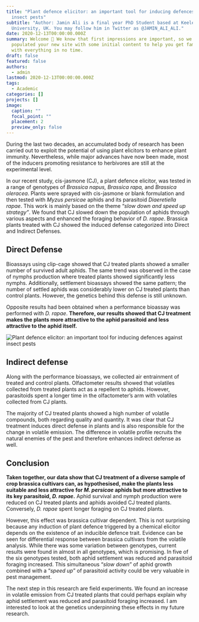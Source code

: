 ```yaml
---
title: "Plant defence elicitor: an important tool for inducing defences against
  insect pests"
subtitle: "Author: Jamin Ali is a final year PhD Student based at Keele
  University, UK. You may follow him in Twitter as @JAMIN_ALI_ALI."
date: 2020-12-13T00:00:00.000Z
summary: Welcome 👋 We know that first impressions are important, so we've
  populated your new site with some initial content to help you get familiar
  with everything in no time.
draft: false
featured: false
authors:
  - admin
lastmod: 2020-12-13T00:00:00.000Z
tags:
  - Academic
categories: []
projects: []
image:
  caption: ""
  focal_point: ""
  placement: 2
  preview_only: false
---
```

During the last two decades, an accumulated body of research has been carried out to exploit the potential of using plant elicitors to enhance plant immunity. Nevertheless, while major advances have now been made, most of the inducers promoting resistance to herbivores are still at the experimental level.

In our recent study, cis-jasmone (CJ), a plant defence elicitor, was tested in a range of genotypes of *Brassica napus, Brassica rapa,* and *Brassica oleracea*. Plants were sprayed with cis-jasmone or blank formulation and then tested with *Myzus persicae* aphids and its parasitoid *Diaeretiella rapae*. This work is mainly based on the theme “*slow down and speed up strategy”*. We found that CJ slowed down the population of aphids through various aspects and enhanced the foraging behavior of *D. rapae*. Brassica plants treated with CJ showed the induced defense categorized into Direct and Indirect Defenses.

## **Direct Defense**  

Bioassays using clip-cage showed that CJ treated plants showed a smaller number of survived adult aphids. The same trend was observed in the case of nymphs production where treated plants showed significantly less nymphs. Additionally, settlement bioassays showed the same pattern; the number of settled aphids was considerably lower on CJ treated plants than control plants. However, the genetics behind this defense is still unknown.

Opposite results had been obtained when a performance bioassay was performed with *D. rapae*. **Therefore, our results showed that CJ treatment makes the plants more attractive to the aphid parasitoid and less attractive to the aphid itself.**  

![Plant defence elicitor: an important tool for inducing defences against insect pests](https://globalplantcouncil.org/wp-content/uploads/2021/11/imagen-2048x892.jpg "Plant defence elicitor: an important tool for inducing defences against insect pests")

## **Indirect defense**

Along with the performance bioassays, we collected air entrainment of treated and control plants. Olfactometer results showed that volatiles collected from treated plants act as a repellent to aphids. However, parasitoids spent a longer time in the olfactometer’s arm with volatiles collected from CJ plants.

The majority of CJ treated plants showed a high number of volatile compounds, both regarding quality and quantity. It was clear that CJ treatment induces direct defense in plants and is also responsible for the change in volatile emission. The difference in volatile profile recruits the natural enemies of the pest and therefore enhances indirect defense as well.  

## **Conclusion**

**Taken together, our data show that CJ treatment of a diverse sample of crop brassica cultivars can, as hypothesised, make the plants less suitable and less attractive for *M. persicae* aphids but more attractive to its key parasitoid, *D. rapae*.** Aphid survival and nymph production were reduced on CJ treated plants and aphids avoided CJ treated plants. Conversely, *D. rapae* spent longer foraging on CJ treated plants.

However, this effect was brassica cultivar dependent. This is not surprising because any induction of plant defence triggered by a chemical elicitor depends on the existence of an inducible defence trait. Evidence can be seen for differential response between brassica cultivars from the volatile analysis. While there was some variation between genotypes, current results were found in almost in all genotypes, which is promising. In five of the six genotypes tested, both aphid settlement was reduced and parasitoid foraging increased. This simultaneous “*slow down*” of aphid growth combined with a “*speed up*” of parasitoid activity could be very valuable in pest management.

The next step in this research are field experiments. We found an increase in volatile emission from CJ treated plants that could perhaps explain why aphid settlement was reduced and parasitoid foraging increased. I am interested to look at the genetics underpinning these effects in my future research.